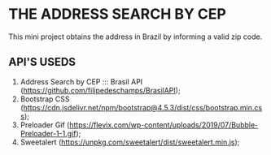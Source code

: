 # THE ADDRESS SEARCH BY CEP

This mini project obtains the address in Brazil by informing a valid zip code.


## API'S USEDS

1) Address Search by CEP ::: Brasil API (https://github.com/filipedeschamps/BrasilAPI);
2) Bootstrap CSS (https://cdn.jsdelivr.net/npm/bootstrap@4.5.3/dist/css/bootstrap.min.css);
3) Preloader Gif (https://flevix.com/wp-content/uploads/2019/07/Bubble-Preloader-1-1.gif);
4) Sweetalert (https://unpkg.com/sweetalert/dist/sweetalert.min.js);




